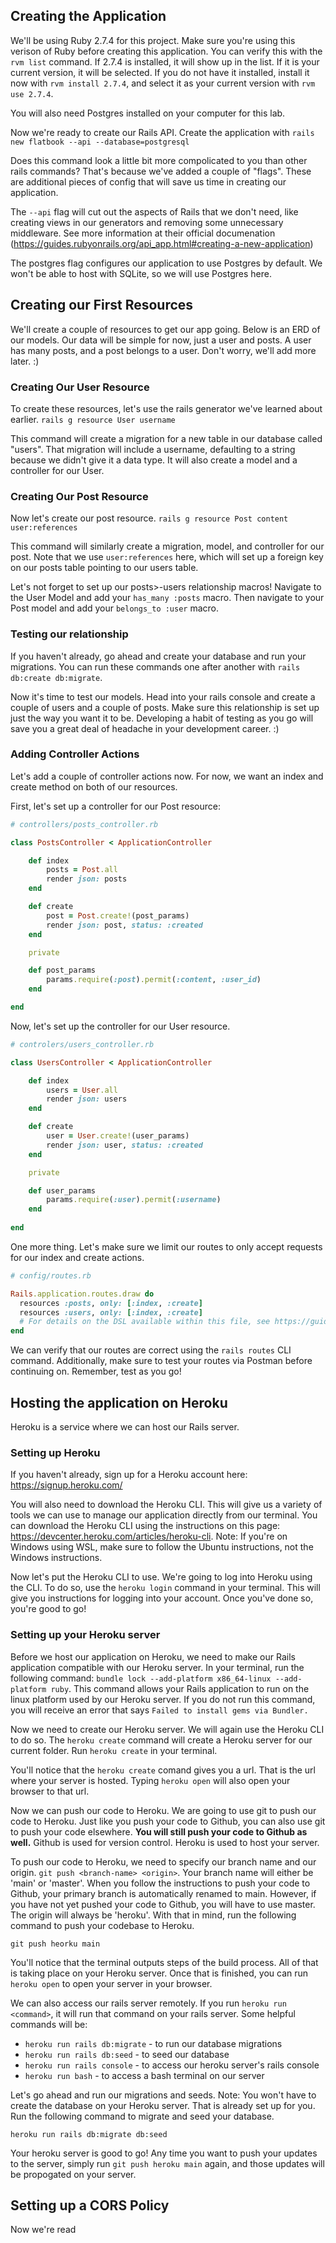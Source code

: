 ## Creating the Application

We'll be using Ruby 2.7.4 for this project. Make sure you're using this verison of Ruby before creating this application. You can verify this with the ```rvm list``` command. If 2.7.4 is installed, it will show up in the list. If it is your current version, it will be selected. If you do not have it installed, install it now with ```rvm install 2.7.4```, and select it as your current version with ```rvm use 2.7.4```.

You will also need Postgres installed on your computer for this lab. 

Now we're ready to create our Rails API. Create the application with ```rails new flatbook --api --database=postgresql```

Does this command look a little bit more compolicated to you than other rails commands? That's because we've added a couple of "flags". These are additional pieces of config that will save us time in creating our application.

The ```--api``` flag will cut out the aspects of Rails that we don't need, like creating views in our generators and removing some unnecessary middleware. See more information at their official documenation (https://guides.rubyonrails.org/api_app.html#creating-a-new-application)

The postgres flag configures our application to use Postgres by default. We won't be able to host with SQLite, so we will use Postgres here.

## Creating our First Resources

We'll create a couple of resources to get our app going. Below is an ERD of our models. Our data will be simple for now, just a user and posts. A user has many posts, and a post belongs to a user. Don't worry, we'll add more later. :)

### Creating Our User Resource

To create these resources, let's use the rails generator we've learned about earlier. ```rails g resource User username```

This command will create a migration for a new table in our database called "users". That migration will include a username, defaulting to a string because we didn't give it a data type. It will also create a model and a controller for our User.

### Creating Our Post Resource

Now let's create our post resource. ```rails g resource Post content user:references```

This command will similarly create a migration, model, and controller for our post. Note that we use ```user:references``` here, which will set up a foreign key on our posts table pointing to our users table. 

Let's not forget to set up our posts>-users relationship macros! Navigate to the User Model and add your ```has_many :posts``` macro. Then navigate to your Post model and add your ```belongs_to :user``` macro.

### Testing our relationship

If you haven't already, go ahead and create your database and run your migrations. You can run these commands one after another with ```rails db:create db:migrate```.

Now it's time to test our models. Head into your rails console and create a couple of users and a couple of posts. Make sure this relationship is set up just the way you want it to be. Developing a habit of testing as you go will save you a great deal of headache in your development career. :)

### Adding Controller Actions

Let's add a couple of controller actions now. For now, we want an index and create method on both of our resources. 

First, let's set up a controller for our Post resource:

```ruby
# controllers/posts_controller.rb

class PostsController < ApplicationController

    def index
        posts = Post.all
        render json: posts
    end

    def create
        post = Post.create!(post_params)
        render json: post, status: :created
    end

    private

    def post_params
        params.require(:post).permit(:content, :user_id)
    end

end

```

Now, let's set up the controller for our User resource.

```ruby
# controlers/users_controller.rb

class UsersController < ApplicationController

    def index
        users = User.all
        render json: users
    end

    def create
        user = User.create!(user_params)
        render json: user, status: :created
    end

    private

    def user_params
        params.require(:user).permit(:username)
    end
    
end

```

One more thing. Let's make sure we limit our routes to only accept requests for our index and create actions. 

```ruby
# config/routes.rb

Rails.application.routes.draw do
  resources :posts, only: [:index, :create]
  resources :users, only: [:index, :create]
  # For details on the DSL available within this file, see https://guides.rubyonrails.org/routing.html
end

```

We can verify that our routes are correct using the ```rails routes``` CLI command. Additionally, make sure to test your routes via Postman before continuing on. Remember, test as you go!

## Hosting the application on Heroku

Heroku is a service where we can host our Rails server. 

### Setting up Heroku

If you haven't already, sign up for a Heroku account here: https://signup.heroku.com/

You will also need to download the Heroku CLI. This will give us a variety of tools we can use to manage our application directly from our terminal. You can download the Heroku CLI using the instructions on this page: https://devcenter.heroku.com/articles/heroku-cli. Note: If you're on Windows using WSL, make sure to follow the Ubuntu instructions, not the Windows instructions.

Now let's put the Heroku CLI to use. We're going to log into Heroku using the CLI. To do so, use the ```heroku login``` command in your terminal. This will give you instructions for logging into your account. Once you've done so, you're good to go!

### Setting up your Heroku server

Before we host our application on Heroku, we need to make our Rails application compatible with our Heroku server. In your terminal, run the following command: ```bundle lock --add-platform x86_64-linux --add-platform ruby```. This command allows your Rails application to run on the linux platform used by our Heroku server. If you do not run this command, you will receive an error that says ```Failed to install gems via Bundler.```

Now we need to create our Heroku server. We will again use the Heroku CLI to do so. The ```heroku create``` command will create a Heroku server for our current folder. Run ```heroku create``` in your terminal. 

You'll notice that the ```heroku create``` comand gives you a url. That is the url where your server is hosted. Typing ```heroku open``` will also open your browser to that url.

Now we can push our code to Heroku. We are going to use git to push our code to Heroku. Just like you push your code to Github, you can also use git to push your code elsewhere. **You will still push your code to Github as well.** Github is used for version control. Heroku is used to host your server.

To push our code to Heroku, we need to specify our branch name and our origin. ```git push <branch-name> <origin>```. Your branch name will either be 'main' or 'master'. When you follow the instructions to push your code to Github, your primary branch is automatically renamed to main. However, if you have not yet pushed your code to Github, you will have to use master. The origin will always be 'heroku'. With that in mind, run the following command to push your codebase to Heroku.

```git push heorku main```

You'll notice that the terminal outputs steps of the build process. All of that is taking place on your Heroku server. Once that is finished, you can run ```heroku open``` to open your server in your browser.

We can also access our rails server remotely. If you run ```heroku run <command>```, it will run that command on your rails server. Some helpful commands will be: 
- ```heroku run rails db:migrate``` - to run our database migrations
- ```heroku run rails db:seed``` - to seed our database
- ```heroku run rails console``` - to access our heroku server's rails console
- ```heroku run bash``` - to access a bash terminal on our server

Let's go ahead and run our migrations and seeds. Note: You won't have to create the database on your Heroku server. That is already set up for you. Run the following command to migrate and seed your database.

```heroku run rails db:migrate db:seed```

Your heroku server is good to go! Any time you want to push your updates to the server, simply run ```git push heroku main``` again, and those updates will be propogated on your server. 

## Setting up a CORS Policy

Now we're read
